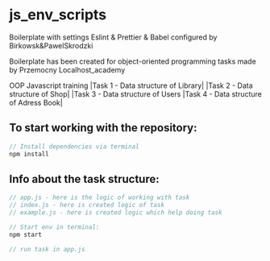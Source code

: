 # js_env_scripts

Boilerplate with settings Eslint & Prettier & Babel configured by Birkowsk&PawelSkrodzki

Boilerplate has been created for object-oriented programming tasks made by Przemocny Localhost_academy

OOP Javascript training
|Task 1 - Data structure of Library|
|Task 2 - Data structure of Shop|
|Task 3 - Data structure of Users
|Task 4 - Data structure of Adress Book|

## To start working with the repository:

```javascript
// Install dependencies via terminal
npm install
```

## Info about the task structure:

```javascript
// app.js - here is the logic of working with task
// index.js - here is created logic of task
// example.js - here is created logic which help doing task
```

```javascript
// Start env in terminal:
npm start
```

```javascript
// run task in app.js
```
